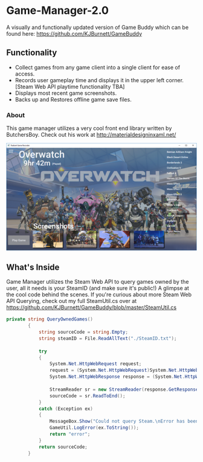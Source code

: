 # Game-Manager-2.0
A visually and functionally updated version of Game Buddy which can be found here: https://github.com/KJBurnett/GameBuddy

## Functionality
- Collect games from any game client into a single client for ease of access.
- Records user gameplay time and displays it in the upper left corner. [Steam Web API playtime functionality TBA]
- Displays most recent game screenshots. 
- Backs up and Restores offline game save files.

### About
This game manager utilizes a very cool front end library written by ButchersBoy. Check out his work at http://materialdesigninxaml.net/

![Alt text](https://raw.githubusercontent.com/KJBurnett/Game-Manager-2.0/master/overwatch%20gamemanager.PNG "Video Game Manager 2.0")

## What's Inside
Game Manager utilizes the Steam Web API to query games owned by the user, all it needs is your SteamID (and make sure it's public!)
A glimpse at the cool code behind the scenes. If you're curious about more Steam Web API Querying, check out my full SteamUtil.cs over at 
https://github.com/KJBurnett/GameBuddy/blob/master/SteamUtil.cs

```C#
private string QueryOwnedGames()
        {
            string sourceCode = string.Empty;
            string steamID = File.ReadAllText("./SteamID.txt");

            try
            {
                System.Net.HttpWebRequest request;
                request = (System.Net.HttpWebRequest)System.Net.HttpWebRequest.Create("http://api.steampowered.com/IPlayerService/GetOwnedGames/v0001/?key=B6FA82B3BBB99EE246C60ED22365D929&steamid=" + steamID + "&format=xml");
                System.Net.HttpWebResponse response = (System.Net.HttpWebResponse)request.GetResponse();

                StreamReader sr = new StreamReader(response.GetResponseStream());
                sourceCode = sr.ReadToEnd();
            }
            catch (Exception ex)
            {
                MessageBox.Show("Could not query Steam.\nError has been logged.");
                GameUtil.LogError(ex.ToString());
                return "error";
            }
            return sourceCode;
        }
```

